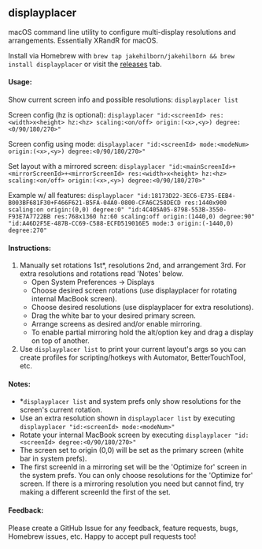## displayplacer
macOS command line utility to configure multi-display resolutions and arrangements. Essentially XRandR for macOS.

Install via Homebrew with `brew tap jakehilborn/jakehilborn && brew install displayplacer` or visit the [releases](https://github.com/jakehilborn/displayplacer/releases) tab.

#### Usage:

Show current screen info and possible resolutions: `displayplacer list`

Screen config (hz is optional): `displayplacer "id:<screenId> res:<width>x<height> hz:<hz> scaling:<on/off> origin:(<x>,<y>) degree:<0/90/180/270>"`

Screen config using mode: `displayplacer "id:<screenId> mode:<modeNum> origin:(<x>,<y>) degree:<0/90/180/270>"`

Set layout with a mirrored screen: `displayplacer "id:<mainScreenId>+<mirrorScreenId>+<mirrorScreenId> res:<width>x<height> hz:<hz> scaling:<on/off> origin:(<x>,<y>) degree:<0/90/180/270>"`

Example w/ all features: `displayplacer "id:18173D22-3EC6-E735-EEB4-B003BF681F30+F466F621-B5FA-04A0-0800-CFA6C258DECD res:1440x900 scaling:on origin:(0,0) degree:0" "id:4C405A05-8798-553B-3550-F93E7A7722BB res:768x1360 hz:60 scaling:off origin:(1440,0) degree:90" "id:A46D2F5E-487B-CC69-C588-ECFD519016E5 mode:3 origin:(-1440,0) degree:270"`

#### Instructions:
1. Manually set rotations 1st*, resolutions 2nd, and arrangement 3rd. For extra resolutions and rotations read 'Notes' below.
    - Open System Preferences -> Displays
    - Choose desired screen rotations (use displayplacer for rotating internal MacBook screen).
    - Choose desired resolutions (use displayplacer for extra resolutions).
    - Drag the white bar to your desired primary screen.
    - Arrange screens as desired and/or enable mirroring.
    - To enable partial mirroring hold the alt/option key and drag a display on top of another.
2. Use `displayplacer list` to print your current layout's args so you can create profiles for scripting/hotkeys with Automator, BetterTouchTool, etc.
   
#### Notes:
- *`displayplacer list` and system prefs only show resolutions for the screen's current rotation.
- Use an extra resolution shown in `displayplacer list` by executing `displayplacer "id:<screenId> mode:<modeNum>"`
- Rotate your internal MacBook screen by executing `displayplacer "id:<screenId> degree:<0/90/180/270>"`
- The screen set to origin (0,0) will be set as the primary screen (white bar in system prefs).
- The first screenId in a mirroring set will be the 'Optimize for' screen in the system prefs. You can only choose resolutions for the 'Optimize for' screen. If there is a mirroring resolution you need but cannot find, try making a different screenId the first of the set.

#### Feedback:
Please create a GitHub Issue for any feedback, feature requests, bugs, Homebrew issues, etc. Happy to accept pull requests too!
